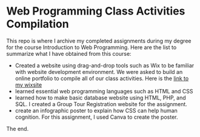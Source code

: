 # Web Programming Class Activities Compilation
This repo is where I archive my completed assignments during my degree for the course Introduction to Web Programming. 
Here are the list to summarize what I have obtained from this course:
  - Created a website using drag-and-drop tools such as Wix to be familiar with website development environment. We were asked to build an online portfolio to compile all of our class activities. Here is the [link to my wixsite](https://asmaasyfqh.wixsite.com/portfolio58486) 
  - learned essential web programming languages such as HTML and CSS
  - learned how to make basic database website using HTML, PHP, and SQL. I created  a Group Tour Registration website for the assignment.
  - create an infographic poster to explain how CSS can help human cognition. For this assignment, I used Canva to create the poster.

The end.
